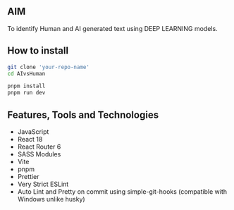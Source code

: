 

## AIM
To identify Human and AI generated text using DEEP LEARNING models.

## How to install

```bash
git clone 'your-repo-name'
cd AIvsHuman
```

```bash
pnpm install
pnpm run dev
```




## Features, Tools and Technologies
- JavaScript
- React 18
- React Router 6
- SASS Modules
- Vite
- pnpm
- Prettier
- Very Strict ESLint
- Auto Lint and Pretty on commit using simple-git-hooks (compatible with Windows unlike husky)
